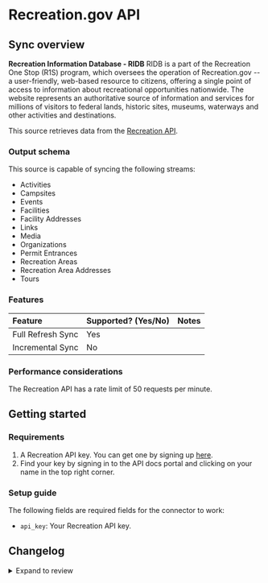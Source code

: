 # Recreation.gov API

## Sync overview

**Recreation Information Database - RIDB**
RIDB is a part of the Recreation One Stop (R1S) program,
which oversees the operation of Recreation.gov -- a user-friendly, web-based
resource to citizens, offering a single point of access to information about
recreational opportunities nationwide. The website represents an authoritative
source of information and services for millions of visitors to federal lands,
historic sites, museums, waterways and other activities and destinations.

This source retrieves data from the [Recreation API](https://ridb.recreation.gov/landing).

### Output schema

This source is capable of syncing the following streams:

- Activities
- Campsites
- Events
- Facilities
- Facility Addresses
- Links
- Media
- Organizations
- Permit Entrances
- Recreation Areas
- Recreation Area Addresses
- Tours

### Features

| Feature           | Supported? \(Yes/No\) | Notes |
| :---------------- | :-------------------- | :---- |
| Full Refresh Sync | Yes                   |       |
| Incremental Sync  | No                    |       |

### Performance considerations

The Recreation API has a rate limit of 50 requests per minute.

## Getting started

### Requirements

1. A Recreation API key. You can get one by signing up [here](https://www.recreation.gov/).
2. Find your key by signing in to the API docs portal and clicking on your name in the top right corner.

### Setup guide

The following fields are required fields for the connector to work:

- `api_key`: Your Recreation API key.

## Changelog

<details>
  <summary>Expand to review</summary>

| Version | Date       | Pull Request                                             | Subject                                                                         |
| :------ | :--------- | :------------------------------------------------------- | :------------------------------------------------------------------------------ |
| 0.2.10 | 2025-01-25 | [52472](https://github.com/airbytehq/airbyte/pull/52472) | Update dependencies |
| 0.2.9 | 2025-01-18 | [51903](https://github.com/airbytehq/airbyte/pull/51903) | Update dependencies |
| 0.2.8 | 2025-01-11 | [51359](https://github.com/airbytehq/airbyte/pull/51359) | Update dependencies |
| 0.2.7 | 2024-12-28 | [50742](https://github.com/airbytehq/airbyte/pull/50742) | Update dependencies |
| 0.2.6 | 2024-12-21 | [50269](https://github.com/airbytehq/airbyte/pull/50269) | Update dependencies |
| 0.2.5 | 2024-12-14 | [49657](https://github.com/airbytehq/airbyte/pull/49657) | Update dependencies |
| 0.2.4 | 2024-12-12 | [48286](https://github.com/airbytehq/airbyte/pull/48286) | Update dependencies |
| 0.2.3 | 2024-10-29 | [47881](https://github.com/airbytehq/airbyte/pull/47881) | Update dependencies |
| 0.2.2 | 2024-10-28 | [47524](https://github.com/airbytehq/airbyte/pull/47524) | Update dependencies |
| 0.2.1 | 2024-08-16 | [44196](https://github.com/airbytehq/airbyte/pull/44196) | Bump source-declarative-manifest version |
| 0.2.0 | 2024-08-14 | [44080](https://github.com/airbytehq/airbyte/pull/44080) | Refactor connector to manifest-only format |
| 0.1.15 | 2024-08-10 | [43621](https://github.com/airbytehq/airbyte/pull/43621) | Update dependencies |
| 0.1.14 | 2024-08-03 | [43109](https://github.com/airbytehq/airbyte/pull/43109) | Update dependencies |
| 0.1.13 | 2024-07-27 | [42709](https://github.com/airbytehq/airbyte/pull/42709) | Update dependencies |
| 0.1.12 | 2024-07-20 | [42250](https://github.com/airbytehq/airbyte/pull/42250) | Update dependencies |
| 0.1.11 | 2024-07-13 | [41782](https://github.com/airbytehq/airbyte/pull/41782) | Update dependencies |
| 0.1.10 | 2024-07-10 | [41533](https://github.com/airbytehq/airbyte/pull/41533) | Update dependencies |
| 0.1.9 | 2024-07-09 | [41276](https://github.com/airbytehq/airbyte/pull/41276) | Update dependencies |
| 0.1.8 | 2024-07-06 | [40899](https://github.com/airbytehq/airbyte/pull/40899) | Update dependencies |
| 0.1.7 | 2024-06-25 | [40465](https://github.com/airbytehq/airbyte/pull/40465) | Update dependencies |
| 0.1.6 | 2024-06-22 | [40143](https://github.com/airbytehq/airbyte/pull/40143) | Update dependencies |
| 0.1.5 | 2024-05-31 | [38733](https://github.com/airbytehq/airbyte/pull/38733) | Make compatible with builder |
| 0.1.4 | 2024-06-04 | [38950](https://github.com/airbytehq/airbyte/pull/38950) | [autopull] Upgrade base image to v1.2.1 |
| 0.1.3 | 2024-04-19 | [37244](https://github.com/airbytehq/airbyte/pull/37244) | Upgrade to CDK 0.80.0 and manage dependencies with Poetry. |
| 0.1.2 | 2024-04-15 | [37244](https://github.com/airbytehq/airbyte/pull/37244) | Base image migration: remove Dockerfile and use the python-connector-base image |
| 0.1.1 | 2024-04-12 | [37244](https://github.com/airbytehq/airbyte/pull/37244) | Schema descriptions |
| 0.1.0   | 2022-11-02 | TBA                                                      | First Commit                                                                    |

</details>
